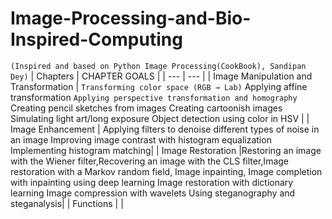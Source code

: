 # Image-Processing-and-Bio-Inspired-Computing
`(Inspired and based on Python Image Processing(CookBook), Sandipan Dey)`
| Chapters | CHAPTER GOALS |
| --- | --- |
| Image Manipulation and Transformation | `Transforming color space (RGB → Lab)` Applying affine transformation `Applying perspective transformation and homography` Creating pencil sketches from images Creating cartoonish images Simulating light art/long exposure Object detection using color in HSV |
| Image Enhancement | Applying filters to denoise different types of noise in an image Improving image contrast with histogram equalization Implementing histogram matching|
| Image Restoration |Restoring an image with the Wiener filter,Recovering an image with the CLS filter,Image restoration with a Markov random field, Image inpainting, Image completion with inpainting using deep learning Image restoration with dictionary learning Image compression with wavelets Using steganography and steganalysis|
| Functions |  |
